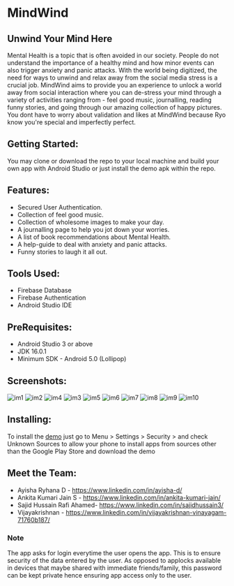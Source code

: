 # MindWind
## Unwind Your Mind Here

Mental Health is a topic that is often avoided in our society. People do not understand the importance of a healthy mind and 
how minor events can also trigger anxiety and panic attacks.
With the world being digitized, the need for ways to unwind and relax away from the social media stress is a crucial job. 
MindWind aims to provide you an experience to unlock a world away from social interaction where you can de-stress your mind 
through a variety of activities ranging from - feel good music, journalling, reading funny stories, and going through our amazing collection of happy pictures. 
You dont have to worry about validation and likes at MindWind because Ryo know you're special and imperfectly perfect.

## Getting Started:
You may clone or download the repo to your local machine and build your own app with Android Studio or just install the demo apk within the repo. 

## Features:
* Secured User Authentication.
* Collection of feel good music. 
* Collection of wholesome images to make your day.
* A journalling page to help you jot down your worries.
* A list of book recommendations about Mental Health. 
* A help-guide to deal with anxiety and panic attacks.
* Funny stories to laugh it all out. 

## Tools Used:
* Firebase Database
* Firebase Authentication
* Android Studio IDE

## PreRequisites:
* Android Studio 3 or above
* JDK 16.0.1
* Minimum SDK - Android 5.0 (Lollipop)

## Screenshots:
![im1](https://user-images.githubusercontent.com/62535006/120092805-8d1e5400-c133-11eb-9666-1a592e8fb040.jpeg)
![im2](https://user-images.githubusercontent.com/62535006/120092825-b63ee480-c133-11eb-9bda-985afc17daa5.jpeg)
![im4](https://user-images.githubusercontent.com/62535006/120092833-b8a13e80-c133-11eb-8ca7-cf9bc480c7f1.jpeg)
![im3](https://user-images.githubusercontent.com/62535006/120092845-bb039880-c133-11eb-8314-af18d68bc879.jpeg)
![im5](https://user-images.githubusercontent.com/62535006/120092856-c0f97980-c133-11eb-9d15-a778ecb6257b.jpeg)
![im6](https://user-images.githubusercontent.com/62535006/120092857-c22aa680-c133-11eb-88da-fac7578102d5.jpeg)
![im7](https://user-images.githubusercontent.com/62535006/120092859-c35bd380-c133-11eb-858c-51dcc01810a8.jpeg)
![im8](https://user-images.githubusercontent.com/62535006/120092860-c6ef5a80-c133-11eb-936c-657a8d6fa456.jpeg)
![im9](https://user-images.githubusercontent.com/62535006/120092863-c8b91e00-c133-11eb-8a81-2d9c0bd71f21.jpeg)
![im10](https://user-images.githubusercontent.com/62535006/120092865-c9ea4b00-c133-11eb-8ff2-b18b500f5cff.jpeg)

## Installing:
To install the [demo](https://drive.google.com/file/d/1S8trVAFp_gYNdgmfWdh4QwtubQJGEY6v/view?usp=sharing) just go to Menu > Settings > Security > and check Unknown Sources to allow your phone to install apps from sources other than the Google Play Store and download the demo

## Meet the Team:
* Ayisha Ryhana D - https://www.linkedin.com/in/ayisha-d/
* Ankita Kumari Jain S - https://www.linkedin.com/in/ankita-kumari-jain/
* Sajid Hussain Rafi Ahamed- https://www.linkedin.com/in/sajidhussain3/
* Vijayakrishnan - https://www.linkedin.com/in/vijayakrishnan-vinayagam-71760b187/

### Note
The app asks for login everytime the user opens the app. This is to ensure security of the data entered by the user. As opposed to applocks available in devices that maybe shared with immediate friends/family, this password can be kept private hence ensuring app access only to the user. 
